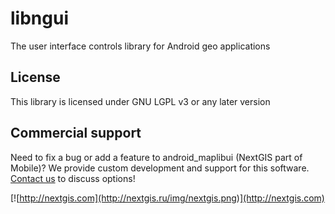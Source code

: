 libngui
================

The user interface controls library for Android geo applications


License
-------
This library is licensed under GNU LGPL v3 or any later version


Commercial support
----------
Need to fix a bug or add a feature to android_maplibui (NextGIS part of Mobile)? We provide custom development and support for this software. [Contact us](http://nextgis.ru/en/contact/) to discuss options!

[![http://nextgis.com](http://nextgis.ru/img/nextgis.png)](http://nextgis.com)
